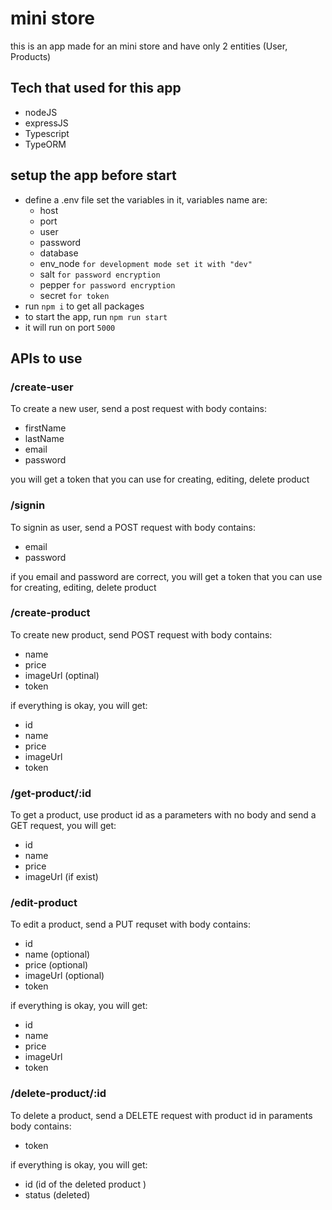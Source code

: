 # mini store

this is an app made for an mini store and have only 2 entities (User, Products)

## Tech that used for this app

- nodeJS
- expressJS
- Typescript
- TypeORM

## setup the app before start

- define a .env file set the variables in it, variables name are:
    * host
    * port
    * user
    * password
    * database
    * env_node `for development mode set it with "dev"`
    * salt `for password encryption`
    * pepper `for password encryption`
    * secret `for token`
- run `npm i` to get all packages
- to start the app, run `npm run start`
- it will run on port `5000`

## APIs to use

### /create-user

To create a new user, send a post request with body contains:
- firstName
- lastName
- email
- password

you will get a token that you can use for creating, editing, delete product

### /signin
To signin as user, send a POST request with body contains:
- email
- password

if you email and password are correct, you will get a token that you can use for creating, editing, delete product

### /create-product
To create new product, send POST request with body contains:
- name
- price
- imageUrl (optinal)
- token

if everything is okay, you will get:
- id
- name
- price
- imageUrl
- token

### /get-product/:id
To get a product, use product id as a parameters with no body and send a GET request, you will get:
- id
- name
- price
- imageUrl (if exist)

### /edit-product
To edit a product, send a PUT requset with body contains:
- id
- name (optional)
- price (optional)
- imageUrl (optional)
- token

if everything is okay, you will get:
- id
- name
- price
- imageUrl
- token

### /delete-product/:id
To delete a product, send a DELETE request with product id in paraments body contains:
- token

if everything is okay, you will get:
- id (id of the deleted product )
- status (deleted)
